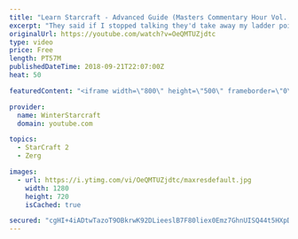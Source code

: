 ```yaml
---
title: "Learn Starcraft - Advanced Guide (Masters Commentary Hour Vol. 1)"
excerpt: "They said if I stopped talking they'd take away my ladder points. Next one I upload will have more terran/toss blame RNGesus."
originalUrl: https://youtube.com/watch?v=OeQMTUZjdtc
type: video
price: Free
length: PT57M
publishedDateTime: 2018-09-21T22:07:00Z
heat: 50

featuredContent: "<iframe width=\"800\" height=\"500\" frameborder=\"0\" src=\"https://www.youtube.com/embed/OeQMTUZjdtc\" allow=\"accelerometer; autoplay; encrypted-media; gyroscope; picture-in-picture\" allowfullscreen></iframe>"

provider:
  name: WinterStarcraft
  domain: youtube.com

topics:
  - StarCraft 2
  - Zerg

images:
  - url: https://i.ytimg.com/vi/OeQMTUZjdtc/maxresdefault.jpg
    width: 1280
    height: 720
    isCached: true

secured: "cgHI+4iADtwTazoT9OBkrwK92DLieeslB7F80liex0Emz7GhnUISQ44t5HXpDBt5d8BDCUbpL16PU98wpn8koSdKEMxdQEW3+Ee0cY4vIkM8ztlOyhJzR92IvcVYL8NwiImxzXmlpAcNl6uKkzwsQ3hMQXaVAra810RMGw681H3WZ1q+ydft3vUsXiTMa4fGQz15H2xj+1TIyqvmvoJM6w7Ykz1Bpumsf81o0XSICn3r/2jK4zTwjyo0COsnLUrMGeQu+W8Ohsx2zqwWzvxIDvUB8La7EmJDNt6QKGhVvNaGc2pHCUbDm1apvutMBKIuzrH1ge6FFaD+cXhjgWYf6QkUD5WUOhRgtyCMYb05FmXbW4Lr9HL2IDr5jqd2k1/6BwWpNEUXpTfv9e21thlaHe6VHpGlZkDRjTaOaxatRr8=;k6nrTLi347kbHxoPGf0J3g=="
---
```


